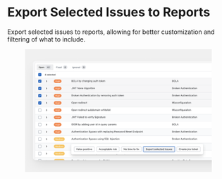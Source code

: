 # Export Selected Issues to Reports

Export selected issues to reports, allowing for better customization and filtering of what to include.

<figure><img src="../../.gitbook/assets/image (6) (1).png" alt=""><figcaption></figcaption></figure>
